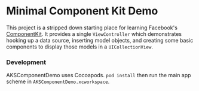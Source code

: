 # Minimal Component Kit Demo
This project is a stripped down starting place for learning Facebook's [ComponentKit](https://github.com/facebook/componentkit). It provides a single `ViewController` which demonstrates hooking up a data source, inserting model objects, and creating some basic components to display those models in a `UICollectionView`.

### Development
AKSComponentDemo uses Cocoapods.
`pod install` then run the main app scheme in `AKSComponentDemo.xcworkspace`.
